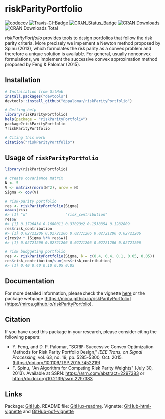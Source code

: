 # riskParityPortfolio

[![codecov](https://codecov.io/gh/mirca/riskParityPortfolio/branch/master/graph/badge.svg)](https://codecov.io/gh/mirca/riskParityPortfolio)
[![Travis-CI-Badge](https://travis-ci.org/mirca/riskParityPortfolio.svg?branch=master)](https://travis-ci.org/mirca/riskParityPortfolio)
[![CRAN_Status_Badge](http://www.r-pkg.org/badges/version/riskParityPotfolio)](http://cran.r-project.org/package=riskParityPortfolio)
[![CRAN Downloads](http://cranlogs.r-pkg.org/badges/riskParityPortfolio)](http://cran.r-project.org/package=riskParityPortfolio)
![CRAN Downloads Total](http://cranlogs.r-pkg.org/badges/grand-total/riskParityPortfolio?color=brightgreen)

*riskParityPortfolio* provides tools to design portfolios that follow the risk parity criteria.
More precisely we implement a Newton method proposed by Spinu (2013), which formulates
the risk parity as a convex problem and therefore a unique solution is available. For
general, usually nonconvex formulations, we implement the successive convex approximation
method proposed by Feng & Palomar (2015).


## Installation

```r
# Installation from GitHub
install.packages("devtools")
devtools::install_github("dppalomar/riskParityPortfolio")

# Getting help
library(riskParityPortfolio)
help(package = "riskParityPortfolio")
package?riskParityPortfolio
?riskParityPortfolio

# Citing this work
citation("riskParityPortfolio")
```

## Usage of `riskParityPortfolio`

```r
library(riskParityPortfolio)

# create covariance matrix
N <- 5
V <- matrix(rnorm(N^2), nrow = N)
Sigma <- cov(V)

# risk-parity portfolio
res <- riskParityPortfolio(Sigma)
names(res)
#> [1] "w"                 "risk_contribution"
res$w
#> [1] 0.1796434 0.1680011 0.3702392 0.1538354 0.1282809
res$risk_contribution
#> [1] 0.02721206 0.02721206 0.02721206 0.02721206 0.02721206
c(res$w * (Sigma %*% res$w))
#> [1] 0.02721206 0.02721206 0.02721206 0.02721206 0.02721206

# risk budggeting portfolio
res <- riskParityPortfolio(Sigma, b = c(0.4, 0.4, 0.1, 0.05, 0.05))
res$risk_contribution/sum(res$risk_contribution)
#> [1] 0.40 0.40 0.10 0.05 0.05
```

## Documentation
For more detailed information, please check the vignette
[here](https://htmlpreview.github.io/?https://github.com/dppalomar/riskParityPortfolio/blob/master/vignettes/RiskParityPortfolio-vignette.html)
or the package webpage [https://mirca.github.io/riskParityPortfolio](https://mirca.github.io/riskParityPortfolio).

## Citation
If you have used this package in your research, please consider citing the following papers:

- Y. Feng, and D. P. Palomar, "SCRIP: Successive Convex Optimization Methods for
  Risk Parity Portfolio Design," _IEEE Trans. on Signal Processing_, vol. 63, no. 19,
  pp. 5285-5300, Oct. 2015.  (https://doi.org/10.1109/TSP.2015.2452219)
- F. Spinu, "An Algorithm for Computing Risk Parity Weights" (July 30, 2013).
  Available at SSRN: https://ssrn.com/abstract=2297383 or http://dx.doi.org/10.2139/ssrn.2297383
  
## Links
Package: [GitHub](https://github.com/dppalomar/riskParityPortfolio).
README file: [GitHub-readme](https://htmlpreview.github.io/?https://github.com/dppalomar/riskParityPortfolio/blob/master/README.html).
Vignette: [GitHub-html-vignette](https://htmlpreview.github.io/?https://github.com/dppalomar/riskParityPortfolio/blob/master/vignettes/RiskParityPortfolio-vignette.html) and
[GitHub-pdf-vignette](https://docs.google.com/viewer?url=https://github.com/dppalomar/riskParityPortfolio/raw/master/vignettes/RiskParityPortfolio-vignette.pdf)

